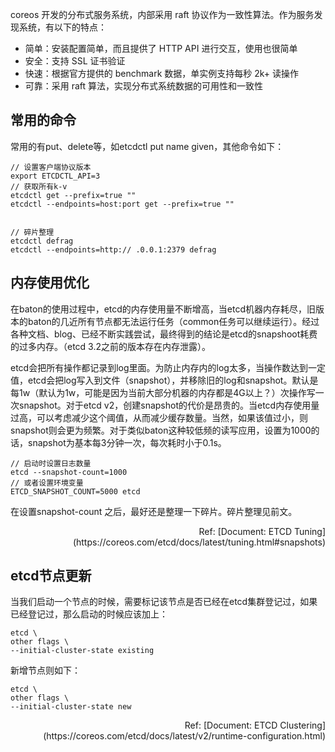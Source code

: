 coreos 开发的分布式服务系统，内部采用 raft 协议作为一致性算法。作为服务发现系统，有以下的特点：
- 简单：安装配置简单，而且提供了 HTTP API 进行交互，使用也很简单
- 安全：支持 SSL 证书验证
- 快速：根据官方提供的 benchmark 数据，单实例支持每秒 2k+ 读操作
- 可靠：采用 raft 算法，实现分布式系统数据的可用性和一致性

## 常用的命令
常用的有put、delete等，如etcdctl put name given，其他命令如下：
```
// 设置客户端协议版本
export ETCDCTL_API=3
// 获取所有k-v
etcdctl get --prefix=true ""
etcdctl --endpoints=host:port get --prefix=true ""


// 碎片整理
etcdctl defrag
etcdctl --endpoints=http:// .0.0.1:2379 defrag
```

## 内存使用优化
在baton的使用过程中，etcd的内存使用量不断增高，当etcd机器内存耗尽，旧版本的baton的几近所有节点都无法运行任务（common任务可以继续运行）。经过各种文档、blog、已经不断实践尝试，最终得到的结论是etcd的snapshoot耗费的过多内存。（etcd 3.2之前的版本存在内存泄露）。

etcd会把所有操作都记录到log里面。为防止内存内的log太多，当操作数达到一定值，etcd会把log写入到文件（snapshot），并移除旧的log和snapshot。默认是每1w（默认为1w，可能是因为当前大部分机器的内存都是4G以上？）次操作写一次snapshot。对于etcd v2，创建snapshot的代价是昂贵的。当etcd内存使用量过高，可以考虑减少这个阈值，从而减少缓存数量。当然，如果该值过小，则snapshot则会更为频繁。对于类似baton这种较低频的读写应用，设置为1000的话，snapshot为基本每3分钟一次，每次耗时小于0.1s。
```
// 启动时设置日志数量
etcd --snapshot-count=1000
// 或者设置环境变量
ETCD_SNAPSHOT_COUNT=5000 etcd
```

在设置snapshot-count 之后，最好还是整理一下碎片。碎片整理见前文。

<p align="right">
Ref: [Document: ETCD Tuning](https://coreos.com/etcd/docs/latest/tuning.html#snapshots)
</p>

## etcd节点更新
当我们启动一个节点的时候，需要标记该节点是否已经在etcd集群登记过，如果已经登记过，那么启动的时候应该加上：
```
etcd \
other flags \
--initial-cluster-state existing
```

新增节点则如下：
```
etcd \
other flags \
--initial-cluster-state new
```

<p align="right">Ref: [Document: ETCD Clustering](https://coreos.com/etcd/docs/latest/v2/runtime-configuration.html)</p>
